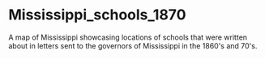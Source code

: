 # Mississippi_schools_1870
A map of Mississippi showcasing locations of schools that were written about in letters sent to the governors of Mississippi in the 1860's and 70's.
